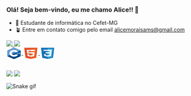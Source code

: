 ### Olá! Seja bem-vindo, eu me chamo Alice!! 👋

- 🌱 Estudante de informática no Cefet-MG
- 🪴 Entre em contato comigo pelo email alicemoraisams@gmail.com

<div>
  <a href="https://github.com/amorais19">
  <img height="180em" src="https://github-readme-stats.vercel.app/api?username=amorais19&show_icons=true&theme=dracula&include_all_commits=true&count=private=ture"/>
  <img height="180em" src="https://github-readme-stats.vercel.app/api/top-langs/?username=amorais19&layout=compact&langs_count=16&theme=dracula"/>
</div>

<div>
  <img align="center" alt="Amorais-C++" height="30" width="40" src="https://raw.githubusercontent.com/devicons/devicon/master/icons/cplusplus/cplusplus-original.svg">
  <img align="center" alt="Amorais-HTML" height="30" width="40" src="https://raw.githubusercontent.com/devicons/devicon/master/icons/html5/html5-original.svg">
  <img align="center" alt="Amorais-CSS" height="30" width="40" src="https://raw.githubusercontent.com/devicons/devicon/master/icons/css3/css3-original.svg">
</div>
  
  ##
  
<div>
  <a href="https://instagram.com/Amorais_19" target="_blank"><img src="https://img.shields.io/badge/Instagram-E4405F?style=for-the-badge&logo=instagram&logoColor=white"></a>
  <a href="mailto::contato@amorais19.tech"><img src="https://img.shields.io/badge/Gmail-D14836?style=for-the-badge&logo=gmail&logoColor=white"></a>
  
  ![Snake gif](https://github.com/Amorais19/Amorais19/blob/output/github-contribution-grid-snake.svg)
  
</div>
